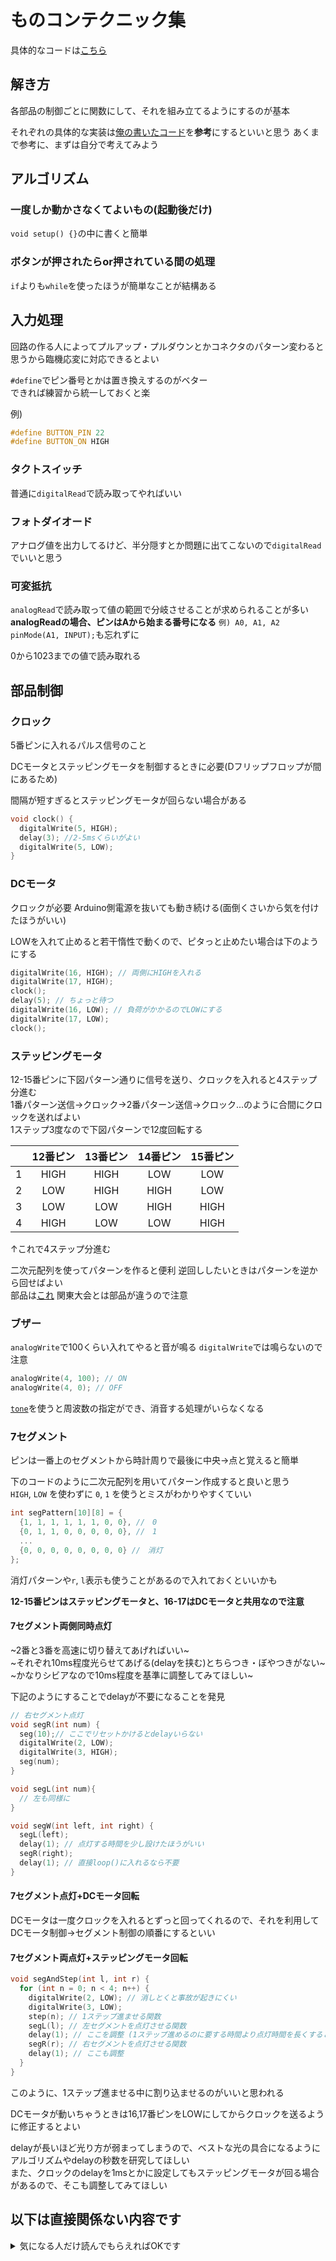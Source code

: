 # ものコンテクニック集

具体的なコードは[こちら](https://github.com/jinnosukeKato/Monokon-Template/blob/master/monokon_template.ino)

## 解き方

各部品の制御ごとに関数にして、それを組み立てるようにするのが基本

それぞれの具体的な実装は[俺の書いたコード](https://github.com/jinnosukeKato/Monokon-Template/blob/master/monokon_template.ino)を**参考**にするといいと思う
あくまで参考に、まずは自分で考えてみよう

## アルゴリズム

### 一度しか動かさなくてよいもの(起動後だけ)

`void setup() {}`の中に書くと簡単

### ボタンが押されたらor押されている間の処理

`if`よりも`while`を使ったほうが簡単なことが結構ある

## 入力処理

回路の作る人によってプルアップ・プルダウンとかコネクタのパターン変わると思うから臨機応変に対応できるとよい

`#define`でピン番号とかは置き換えするのがベター  
できれば練習から統一しておくと楽

例)
```c++
#define BUTTON_PIN 22
#define BUTTON_ON HIGH
```

### タクトスイッチ

普通に`digitalRead`で読み取ってやればいい

### フォトダイオード

アナログ値を出力してるけど、半分隠すとか問題に出てこないので`digitalRead`でいいと思う

### 可変抵抗

`analogRead`で読み取って値の範囲で分岐させることが求められることが多い  
**analogReadの場合、ピンはAから始まる番号になる** `例) A0, A1, A2`  
`pinMode(A1, INPUT);`も忘れずに

0から1023までの値で読み取れる

## 部品制御

### クロック

5番ピンに入れるパルス信号のこと

DCモータとステッピングモータを制御するときに必要(Dフリップフロップが間にあるため)

間隔が短すぎるとステッピングモータが回らない場合がある

```c++
void clock() {
  digitalWrite(5, HIGH);
  delay(3); //2-5msくらいがよい
  digitalWrite(5, LOW);
}
```

### DCモータ

クロックが必要
Arduino側電源を抜いても動き続ける(面倒くさいから気を付けたほうがいい)

LOWを入れて止めると若干惰性で動くので、ピタっと止めたい場合は下のようにする

```c++
digitalWrite(16, HIGH); // 両側にHIGHを入れる
digitalWrite(17, HIGH);
clock();
delay(5); // ちょっと待つ
digitalWrite(16, LOW); // 負荷がかかるのでLOWにする
digitalWrite(17, LOW);
clock();
```

### ステッピングモータ

12-15番ピンに下図パターン通りに信号を送り、クロックを入れると4ステップ分進む  
1番パターン送信→クロック→2番パターン送信→クロック...のように合間にクロックを送ればよい  
1ステップ3度なので下図パターンで12度回転する

|     | 12番ピン | 13番ピン | 14番ピン | 15番ピン  | 
| :-: | :------: | :------: | :------: | :------: | 
| 1   | HIGH     | HIGH     | LOW      | LOW      | 
| 2   | LOW      | HIGH     | HIGH     | LOW      | 
| 3   | LOW      | LOW      | HIGH     | HIGH     | 
| 4   | HIGH     | LOW      | LOW      | HIGH     | 

↑これで4ステップ分進む

二次元配列を使ってパターンを作ると便利
逆回ししたいときはパターンを逆から回せばよい  
部品は[これ](https://akizukidenshi.com/catalog/g/gP-11839/) 
関東大会とは部品が違うので注意

### ブザー

`analogWrite`で100くらい入れてやると音が鳴る `digitalWrite`では鳴らないので注意

```c++
analogWrite(4, 100); // ON
analogWrite(4, 0); // OFF
```

[`tone`](http://www.musashinodenpa.com/arduino/ref/index.php?f=0&pos=2484)を使うと周波数の指定ができ、消音する処理がいらなくなる

### 7セグメント

ピンは一番上のセグメントから時計周りで最後に中央→点と覚えると簡単

下のコードのように二次元配列を用いてパターン作成すると良いと思う  
`HIGH`, `LOW` を使わずに `0`, `1` を使うとミスがわかりやすくていい

```c++
int segPattern[10][8] = {
  {1, 1, 1, 1, 1, 1, 0, 0}, //　0
  {0, 1, 1, 0, 0, 0, 0, 0}, //　1
  ...
  {0, 0, 0, 0, 0, 0, 0, 0} //　消灯
};
```

消灯パターンや`r`, `l`表示も使うことがあるので入れておくといいかも

**12-15番ピンはステッピングモータと、16-17はDCモータと共用なので注意**

#### 7セグメント両側同時点灯

~2番と3番を高速に切り替えてあげればいい~  
~それぞれ10ms程度光らせてあげる(delayを挟む)とちらつき・ぼやつきがない~  
~かなりシビアなので10ms程度を基準に調整してみてほしい~

下記のようにすることでdelayが不要になることを発見

```c++
// 右セグメント点灯
void segR(int num) {
  seg(10);// ここでリセットかけるとdelayいらない
  digitalWrite(2, LOW);
  digitalWrite(3, HIGH);
  seg(num);
}

void segL(int num){
  // 左も同様に
}

void segW(int left, int right) {
  segL(left);
  delay(1); // 点灯する時間を少し設けたほうがいい
  segR(right);
  delay(1); // 直接loop()に入れるなら不要
}
```

#### 7セグメント点灯+DCモータ回転

DCモータは一度クロックを入れるとずっと回ってくれるので、それを利用してDCモータ制御→セグメント制御の順番にするといい

#### 7セグメント両点灯+ステッピングモータ回転

```c++
void segAndStep(int l, int r) {
  for (int n = 0; n < 4; n++) {
    digitalWrite(2, LOW); // 消しとくと事故が起きにくい
    digitalWrite(3, LOW);
    step(n); // 1ステップ進ませる関数
    segL(l); // 左セグメントを点灯させる関数
    delay(1); // ここを調整 (1ステップ進めるのに要する時間より点灯時間を長くすると違和感が少ない) 
    segR(r); // 右セグメントを点灯させる関数
    delay(1); // ここも調整
  }
}
```

このように、1ステップ進ませる中に割り込ませるのがいいと思われる

DCモータが動いちゃうときは16,17番ピンをLOWにしてからクロックを送るように修正するとよい

delayが長いほど光り方が弱まってしまうので、ベストな光の具合になるようにアルゴリズムやdelayの秒数を研究してほしい  
また、クロックのdelayを1msとかに設定してもステッピングモータが回る場合があるので、そこも調整してみてほしい

## 以下は直接関係ない内容です

<details>
<summary>気になる人だけ読んでもらえればOKです</summary>

### IDEの選択

Arduino IDE は v2.0 を強く推奨する  
設定で有効化すると関数名等の補完が効く

Arduino IDE を使うのが標準だけど、 Jetbrains の [CLion](https://www.jetbrains.com/ja-jp/clion/) などの強力なIDEを使用すると良いかもしれない

ちなみに Jetbrains の IDE は学生ならすべて無料なので強くお勧めする

### 言語仕様

俺はC系に詳しくないので間違ってたらごめんなさい
  
`HIGH`は0以外の値、`LOW`は0と等価なので、頭いい人はbit演算とか使うと関東レベルでも楽に解けるかも

Cに準拠していると思われがちなArduino言語だけど、実はC++11なのでfor-eachとかが普通に使える  
正確には`avr-g++`でAVR向けに[クロスコンパイルしている](https://garretlab.web.fc2.com/arduino/introduction/compile_process/)  
なので設定ファイルいじったりコンパイラ差し替えればC++17とかも行けたはず  
詳しくは Arduino forum とかを漁ると[出てくる](https://forum.arduino.cc/t/arduino-and-c-17-avr-gcc-8-x/545021/2)かも

そもそもAVR向けにコンパイルできればいいので、今Bunで話題のZig([成功してる](https://zenn.dev/k_abe/articles/1dc65f8345d908))とか最近でたCarbon(C++互換らしい)とか[Rust](https://book.avr-rust.com/)でもやれそう
ちなみに県大会はプログラムの内容の採点は1問目しかされない(経験者数: n=2)
